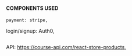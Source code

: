 #### COMPONENTS USED

```
payment: stripe,
```
login/signup: Auth0,
```
```
API: https://course-api.com/react-store-products,
```
